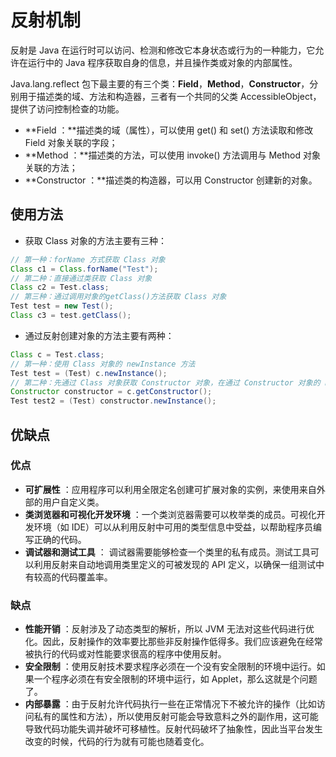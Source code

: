 # 反射机制



反射是 Java 在运行时可以访问、检测和修改它本身状态或行为的一种能力，它允许在运行中的 Java 程序获取自身的信息，并且操作类或对象的内部属性。

Java.lang.reflect 包下最主要的有三个类：**Field**，**Method**，**Constructor**，分别用于描述类的域、方法和构造器，三者有一个共同的父类 AccessibleObject，提供了访问控制检查的功能。

- **Field ：**描述类的域（属性），可以使用 get() 和 set() 方法读取和修改 Field 对象关联的字段；
- **Method ：**描述类的方法，可以使用 invoke() 方法调用与 Method 对象关联的方法；
- **Constructor ：**描述类的构造器，可以用 Constructor 创建新的对象。

## 使用方法

- 获取 Class 对象的方法主要有三种：

```java
// 第一种：forName 方式获取 Class 对象
Class c1 = Class.forName("Test");
// 第二种：直接通过类获取 Class 对象
Class c2 = Test.class;
// 第三种：通过调用对象的getClass()方法获取 Class 对象
Test test = new Test();
Class c3 = test.getClass();
```

- 通过反射创建对象的方法主要有两种：

```java
Class c = Test.class;
// 第一种：使用 Class 对象的 newInstance 方法
Test test = (Test) c.newInstance();
// 第二种：先通过 Class 对象获取 Constructor 对象，在通过 Constructor 对象的 newInstance 方法来创建实例
Constructor constructor = c.getConstructor();
Test test2 = (Test) constructor.newInstance();
```



## 优缺点

### 优点

- **可扩展性** ：应用程序可以利用全限定名创建可扩展对象的实例，来使用来自外部的用户自定义类。
- **类浏览器和可视化开发环境** ：一个类浏览器需要可以枚举类的成员。可视化开发环境（如 IDE）可以从利用反射中可用的类型信息中受益，以帮助程序员编写正确的代码。
- **调试器和测试工具** ： 调试器需要能够检查一个类里的私有成员。测试工具可以利用反射来自动地调用类里定义的可被发现的 API 定义，以确保一组测试中有较高的代码覆盖率。

### 缺点

- **性能开销** ：反射涉及了动态类型的解析，所以 JVM 无法对这些代码进行优化。因此，反射操作的效率要比那些非反射操作低得多。我们应该避免在经常被执行的代码或对性能要求很高的程序中使用反射。
- **安全限制** ：使用反射技术要求程序必须在一个没有安全限制的环境中运行。如果一个程序必须在有安全限制的环境中运行，如 Applet，那么这就是个问题了。
- **内部暴露** ：由于反射允许代码执行一些在正常情况下不被允许的操作（比如访问私有的属性和方法），所以使用反射可能会导致意料之外的副作用，这可能导致代码功能失调并破坏可移植性。反射代码破坏了抽象性，因此当平台发生改变的时候，代码的行为就有可能也随着变化。